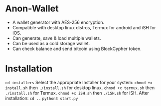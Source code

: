 # Anon-Wallet 
- A wallet generator with AES-256 encryption.
- Compatible with desktop linux distros, Termux for android and iSH for iOS. 
- Can generate, save & load multiple wallets. 
- Can be used as a cold storage wallet. 
- Can check balance and send bitcoin using BlockCypher token.

# Installation 
`cd installers` 
Select the appropriate Installer for your system: 
`chmod +x install.sh` then `./install.sh` for desktop linux.
`chmod +x termux.sh` then `./install.sh` for Termux. 
`chmod +x iSH.sh` then `./iSH.sh` for iSH. 
After installation: 
`cd ..`
`python3 start.py` 
